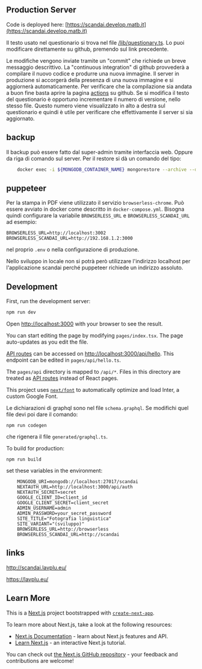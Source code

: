## Production Server

Code is deployed here: [https://scandai.develop.matb.it](https://scandai.develop.matb.it)

Il testo usato nel questionario si trova nel file [/lib/questionary.ts](https://github.com/paolini/scandai/blob/develop/lib/questionary.ts).
Lo puoi modificare direttamente su github, premendo sul link precedente.

Le modifiche vengono inviate tramite un "commit" che richiede un breve messaggio descrittivo. La "continuous integration" di github provvederà a compilare il nuovo codice e produrre una nuova immagine. Il server in produzione si accorgerà della presenza di una nuova immagine e si aggiornerà automaticamente. Per verificare che la compilazione sia andata a buon fine 
basta aprire la pagina [actions](https://github.com/paolini/scandai/actions) su github. 
Se si modifica il testo del questionario è opportuno incrementare il numero 
di versione, nello stesso file. Questo numero viene visualizzato in alto a destra sul questionario e quindi è utile per verificare che effettivamente 
il server si sia aggiornato.

## backup

Il backup può essere fatto dal super-admin tramite interfaccia web. Oppure da riga di comando sul server. Per il restore si dà un comando del tipo:
```bash
    docker exec -i ${MONGODB_CONTAINER_NAME} mongorestore --archive --drop < ${BACKUP_FILENAME}
```

## puppeteer

Per la stampa in PDF viene utilizzato il servizio `browserless-chrome`. Può essere avviato in docker come descritto in `docker-compose.yml`. Bisogna quindi configurare la variabile `BROWSERLESS_URL` e `BROWSERLESS_SCANDAI_URL` ad esempio:
```
BROWSERLESS_URL=http://localhost:3002
BROWSERLESS_SCANDAI_URL=http://192.168.1.2:3000
```
nel proprio `.env` o nella configurazione di produzione. 

Nello sviluppo in locale non si potrà però utilizzare l'indirizzo localhost per l'applicazione scandai perché puppeteer richiede un indirizzo assoluto.

## Development

First, run the development server:

```bash
npm run dev
```

Open [http://localhost:3000](http://localhost:3000) with your browser to see the result.

You can start editing the page by modifying `pages/index.tsx`. The page auto-updates as you edit the file.

[API routes](https://nextjs.org/docs/api-routes/introduction) can be accessed on [http://localhost:3000/api/hello](http://localhost:3000/api/hello). This endpoint can be edited in `pages/api/hello.ts`.

The `pages/api` directory is mapped to `/api/*`. Files in this directory are treated as [API routes](https://nextjs.org/docs/api-routes/introduction) instead of React pages.

This project uses [`next/font`](https://nextjs.org/docs/basic-features/font-optimization) to automatically optimize and load Inter, a custom Google Font.

Le dichiarazioni di graphql sono nel file `schema.graphql`.
Se modifichi quel file devi poi dare il comando:
```
npm run codegen
```
che rigenera il file `generated/graphql.ts`.

To build for production:

```
npm run build
```

set these variables in the environment:

```
    MONGODB_URI=mongodb://localhost:27017/scandai
    NEXTAUTH_URL=http://localhost:3000/api/auth 
    NEXTAUTH_SECRET=secret
    GOOGLE_CLIENT_ID=client_id
    GOOGLE_CLIENT_SECRET=client_secret
    ADMIN_USERNAME=admin
    ADMIN_PASSWORD=your_secret_password
    SITE_TITLE="Fotografia linguistica"
    SITE_VARIANT="(sviluppo)"
    BROWSERLESS_URL=http://browserless
    BROWSERLESS_SCANDAI_URL=http://scandai
```

## links

http://scandai.lavplu.eu/

https://lavplu.eu/

## Learn More

This is a [Next.js](https://nextjs.org/) project bootstrapped with [`create-next-app`](https://github.com/vercel/next.js/tree/canary/packages/create-next-app).

To learn more about Next.js, take a look at the following resources:

- [Next.js Documentation](https://nextjs.org/docs) - learn about Next.js features and API.
- [Learn Next.js](https://nextjs.org/learn) - an interactive Next.js tutorial.

You can check out [the Next.js GitHub repository](https://github.com/vercel/next.js/) - your feedback and contributions are welcome!


